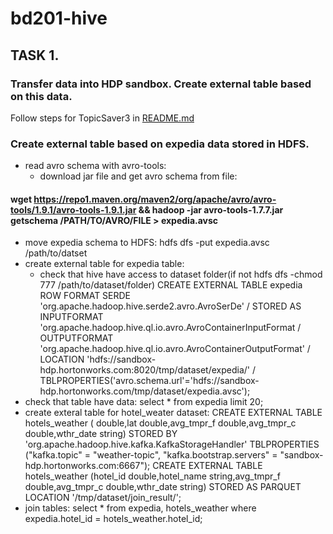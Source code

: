 # bd201-hive
## TASK 1. 
### Transfer data into HDP sandbox. Create external table based on this data.
Follow steps for TopicSaver3 in [README.md](https://github.com/Nexxezz/kafkastreamsapp/blob/master/README.md)
 ### Create external table based on expedia data stored in HDFS.
 * read avro schema with avro-tools:
   * download jar file and get avro schema from file: 
  #### wget https://repo1.maven.org/maven2/org/apache/avro/avro-tools/1.9.1/avro-tools-1.9.1.jar && hadoop -jar avro-tools-1.7.7.jar getschema /PATH/TO/AVRO/FILE  > expedia.avsc
 * move expedia schema to HDFS:
   hdfs dfs -put expedia.avsc /path/to/datset
 * create external table for expedia table:
    * check that hive have access to dataset folder(if not hdfs dfs -chmod 777 /path/to/dataset/folder)
    CREATE EXTERNAL TABLE expedia
    ROW FORMAT SERDE 'org.apache.hadoop.hive.serde2.avro.AvroSerDe' / 
    STORED AS INPUTFORMAT 'org.apache.hadoop.hive.ql.io.avro.AvroContainerInputFormat /
    OUTPUTFORMAT 'org.apache.hadoop.hive.ql.io.avro.AvroContainerOutputFormat' /
    LOCATION 'hdfs://sandbox-hdp.hortonworks.com:8020/tmp/dataset/expedia/' /
    TBLPROPERTIES('avro.schema.url'='hdfs://sandbox-hdp.hortonworks.com/tmp/dataset/expedia.avsc');
  * check that table have data:
    select * from expedia limit 20;
  * create exteral table for hotel_weater dataset:
    CREATE EXTERNAL TABLE hotels_weather ( double,lat double,avg_tmpr_f double,avg_tmpr_c double,wthr_date string) STORED BY 'org.apache.hadoop.hive.kafka.KafkaStorageHandler' TBLPROPERTIES ("kafka.topic" = "weather-topic", "kafka.bootstrap.servers" = "sandbox-hdp.hortonworks.com:6667");
    CREATE EXTERNAL TABLE hotels_weather (hotel_id double,hotel_name string,avg_tmpr_f double,avg_tmpr_c double,wthr_date string) STORED AS PARQUET LOCATION '/tmp/dataset/join_result/';
  * join tables:
    select * from expedia, hotels_weather where expedia.hotel_id = hotels_weather.hotel_id;
    
    
    
    
    
    
